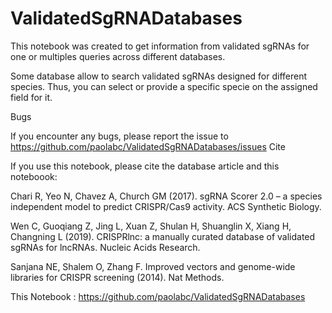 # ValidatedSgRNADatabases

This notebook was created to get information from validated sgRNAs for one or multiples queries across different databases.

Some database allow to search validated sgRNAs designed for different species. Thus, you can select or provide a specific specie on the assigned field for it.

Bugs

If you encounter any bugs, please report the issue to https://github.com/paolabc/ValidatedSgRNADatabases/issues
Cite

If you use this notebook, please cite the database article and this noteboook:

Chari R, Yeo N, Chavez A, Church GM (2017). sgRNA Scorer 2.0 – a species independent model to predict CRISPR/Cas9 activity. ACS Synthetic Biology.

Wen C, Guoqiang Z, Jing L, Xuan Z, Shulan H, Shuanglin X, Xiang H, Changning L (2019). CRISPRlnc: a manually curated database of validated sgRNAs for lncRNAs. Nucleic Acids Research.

Sanjana NE, Shalem O, Zhang F. Improved vectors and genome-wide libraries for CRISPR screening (2014). Nat Methods.

This Notebook : https://github.com/paolabc/ValidatedSgRNADatabases

